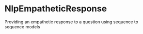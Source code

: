 # NlpEmpatheticResponse
Providing an empathetic response to a question using sequence to sequence models
